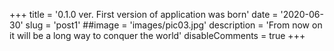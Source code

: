 +++
title = '0.1.0 ver. First version of application was born'
date = '2020-06-30'
slug = 'post1'
##image = 'images/pic03.jpg'
description = 'From now on it will be a long way to conquer the world'
disableComments = true
+++